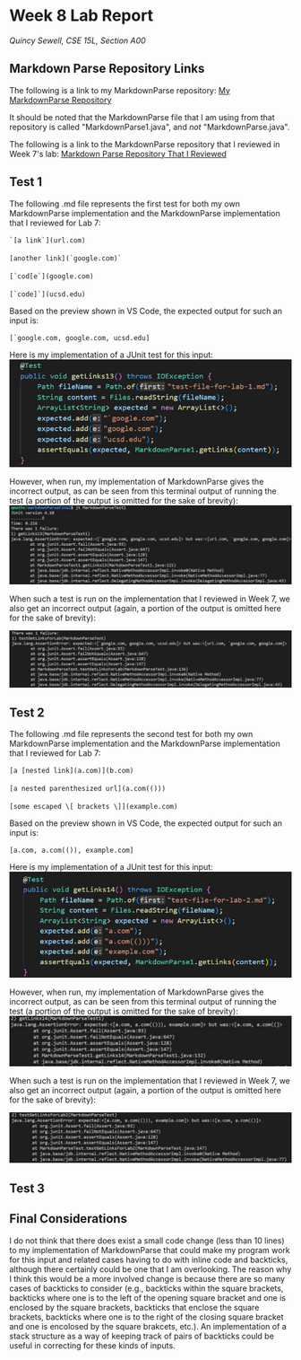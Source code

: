 # Week 8 Lab Report
*Quincy Sewell, CSE 15L, Section A00*

## Markdown Parse Repository Links
The following is a link to my MarkdownParse repository:
[My MarkdownParse Repository](https://github.com/qsewell/markdownParseFinal)

It should be noted that the MarkdownParse file that I am using from that repository is called "MarkdownParse1.java", and *not* "MarkdownParse.java".

The following is a link to the MarkdownParse repository that I reviewed in Week 7's lab:
[Markdown Parse Repository That I Reviewed](https://github.com/aaronchan32/markdown-parser)

## Test 1
The following .md file represents the first test for both my own MarkdownParse implementation and the MarkdownParse implementation that I reviewed for Lab 7:

```
`[a link`](url.com)

[another link](`google.com)`

[`cod[e`](google.com)

[`code]`](ucsd.edu)
```

Based on the preview shown in VS Code, the expected output for such an input is:
```
[`google.com, google.com, ucsd.edu]
```

Here is my implementation of a JUnit test for this input:
![](JUnitTest1.jpg)

However, when run, my implementation of MarkdownParse gives the incorrect output, as can be seen from this terminal output of running the test (a portion of the output is omitted for the sake of brevity):
![](Output1.jpg)

When such a test is run on the implementation that I reviewed in Week 7, we also get an incorrect output (again, a portion of the output is omitted here for the sake of brevity):

![](Output2.jpg)

## Test 2
The following .md file represents the second test for both my own MarkdownParse implementation and the MarkdownParse implementation that I reviewed for Lab 7:

```
[a [nested link](a.com)](b.com)

[a nested parenthesized url](a.com(()))

[some escaped \[ brackets \]](example.com)

```

Based on the preview shown in VS Code, the expected output for such an input is:
```
[a.com, a.com(()), example.com]
```

Here is my implementation of a JUnit test for this input:
![](JUnitTest2.jpg)

However, when run, my implementation of MarkdownParse gives the incorrect output, as can be seen from this terminal output of running the test (a portion of the output is omitted for the sake of brevity):
![](Output3.jpg)

When such a test is run on the implementation that I reviewed in Week 7, we also get an incorrect output (again, a portion of the output is omitted here for the sake of brevity):

![](Output4.jpg)

## Test 3

## Final Considerations
I do not think that there does exist a small code change (less than 10 lines) to my implementation of MarkdownParse that could make my program work for this input and related cases having to do with inline code and backticks, although there certainly could be one that I am overlooking. The reason why I think this would be a more involved change is because there are so many cases of backticks to consider (e.g., backticks within the square brackets, backticks where one is to the left of the opening square bracket and one is enclosed by the square brackets, backticks that enclose the square brackets, backticks where one is to the right of the closing square bracket and one is encolosed by the square brakcets, etc.). An implementation of a stack structure as a way of keeping track of pairs of backticks could be useful in correcting for these kinds of inputs.

